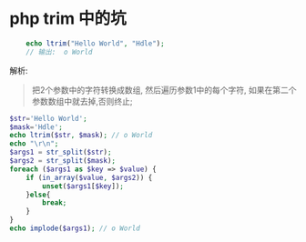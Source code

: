 # php trim 中的坑

```php
    echo ltrim("Hello World", "Hdle");
    // 输出:  o World
```

<!-- more -->

解析:
 > 把2个参数中的字符转换成数组,
 然后遍历参数1中的每个字符,
 如果在第二个参数数组中就去掉,否则终止;
 
```php
$str='Hello World';
$mask='Hdle';
echo ltrim($str, $mask); // o World
echo "\r\n";
$args1 = str_split($str);
$args2 = str_split($mask);
foreach ($args1 as $key => $value) {
	if (in_array($value, $args2)) {
		unset($args1[$key]);
	}else{
		break;
	}
}
echo implode($args1); // o World
```



